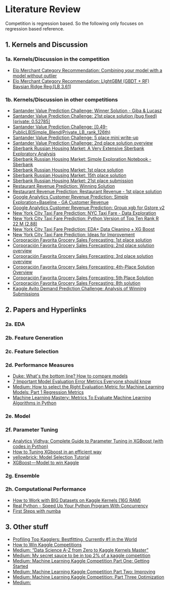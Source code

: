 # Literature Review

Competition is regression based. So the following only focuses on regression based reference.

## 1. Kernels and Discussion

### 1a. Kernels/Discussion in the competition
- [Elo Merchant Category Recommendation: Combining your model with a model without outlier](https://www.kaggle.com/waitingli/combining-your-model-with-a-model-without-outlier)
- [Elo Merchant Category Recommendation: LIghtGBM (GBDT + RF) Baysian Ridge Reg:[LB 3.61]](https://www.kaggle.com/ashishpatel26/lightgbm-gbdt-rf-baysian-ridge-reg-lb-3-61)

### 1b. Kernels/Discussion in other competitions
- [Santander Value Prediction Challenge: Winner Solution - Giba & Lucasz](https://www.kaggle.com/c/santander-value-prediction-challenge/discussion/65272)
- [Santander Value Prediction Challenge: 21st place solution (bug fixed) [private: 0.52785]](https://www.kaggle.com/rsakata/21st-place-solution-bug-fixed-private-0-52785)
- [Santander Value Prediction Challenge: [0.49-PublicLB]Simple_Blend(Private_LB_rank_126th)](https://www.kaggle.com/khahuras/0-49-publiclb-simple-blend-private-lb-rank-126th)
- [Santander Value Prediction Challenge: 5 place mini write-up](https://www.kaggle.com/c/santander-value-prediction-challenge/discussion/63822)
- [Santander Value Prediction Challenge: 2nd place solution overview](https://www.kaggle.com/c/santander-value-prediction-challenge/discussion/63848)
- [Sberbank Russian Housing Market: A Very Extensive Sberbank Exploratory Analysis](https://www.kaggle.com/captcalculator/a-very-extensive-sberbank-exploratory-analysis)
- [Sberbank Russian Housing Market: Simple Exploration Notebook - Sberbank](https://www.kaggle.com/sudalairajkumar/simple-exploration-notebook-sberbank)
- [Sberbank Russian Housing Market: 1st place solution](https://www.kaggle.com/c/sberbank-russian-housing-market/discussion/35684)
- [Sberbank Russian Housing Market: 15th place solution](https://www.kaggle.com/c/sberbank-russian-housing-market/discussion/35700)
- [Sberbank Russian Housing Market: 21st place submission](https://www.kaggle.com/c/sberbank-russian-housing-market/discussion/35570)
- [Restaurant Revenue Prediction: Winning Solution](https://www.kaggle.com/c/restaurant-revenue-prediction/discussion/14066)
- [Restaurant Revenue Prediction: Restaurant Revenue - 1st place solution](https://www.kaggle.com/jquesadar/restaurant-revenue-1st-place-solution)
- [Google Analytics Customer Revenue Prediction: Simple Exploration+Baseline - GA Customer Revenue](https://www.kaggle.com/sudalairajkumar/simple-exploration-baseline-ga-customer-revenue)
- [Google Analytics Customer Revenue Prediction: Group xgb for Gstore v2](https://www.kaggle.com/kailex/group-xgb-for-gstore-v2)
- [New York City Taxi Fare Prediction: NYC Taxi Fare - Data Exploration](https://www.kaggle.com/breemen/nyc-taxi-fare-data-exploration)
- [New York City Taxi Fare Prediction: Python Version of Top Ten Rank R 22 M (2.88)](https://www.kaggle.com/jsylas/python-version-of-top-ten-rank-r-22-m-2-88)
- [New York City Taxi Fare Prediction: EDA+ Data Cleaning + XG Boost](https://www.kaggle.com/sandeepkumar121995/eda-data-cleaning-xg-boost)
- [New York City Taxi Fare Prediction: Ideas for Improvement](https://www.kaggle.com/c/new-york-city-taxi-fare-prediction/discussion/62393)
- [Corporación Favorita Grocery Sales Forecasting: 1st place solution](https://www.kaggle.com/c/favorita-grocery-sales-forecasting/discussion/47582#latest-360306)
- [Corporación Favorita Grocery Sales Forecasting: 2nd place solution overview](https://www.kaggle.com/c/favorita-grocery-sales-forecasting/discussion/47568)
- [Corporación Favorita Grocery Sales Forecasting: 3rd place solution overview](https://www.kaggle.com/c/favorita-grocery-sales-forecasting/discussion/47560#latest-302253)
- [Corporación Favorita Grocery Sales Forecasting: 4th-Place Solution Overview](https://www.kaggle.com/c/favorita-grocery-sales-forecasting/discussion/47529)
- [Corporación Favorita Grocery Sales Forecasting: 5th Place Solution](https://www.kaggle.com/c/favorita-grocery-sales-forecasting/discussion/47556)
- [Corporación Favorita Grocery Sales Forecasting: 8th solution](https://www.kaggle.com/c/favorita-grocery-sales-forecasting/discussion/47564)
- [Kaggle Avito Demand Prediction Challenge: Analysis of Winning Submissions](http://mlexplained.com/2018/08/18/kaggle-avito-demand-prediction-challenge-analysis-of-winning-submissions/)

## 2. Papers and Hyperlinks

### 2a. EDA

### 2b. Feature Generation

### 2c. Feature Selection

### 2d. Performance Measures
- [Duke: What's the bottom line? How to compare models](https://people.duke.edu/~rnau/compare.htm)
- [7 Important Model Evaluation Error Metrics Everyone should know](https://www.analyticsvidhya.com/blog/2016/02/7-important-model-evaluation-error-metrics/)
- [Medium: How to select the Right Evaluation Metric for Machine Learning Models: Part 1 Regression Metrics](https://towardsdatascience.com/how-to-select-the-right-evaluation-metric-for-machine-learning-models-part-1-regrression-metrics-3606e25beae0)
- [Machine Learning Mastery: Metrics To Evaluate Machine Learning Algorithms in Python](https://machinelearningmastery.com/metrics-evaluate-machine-learning-algorithms-python/)

### 2e. Model

### 2f. Parameter Tuning
- [Analytics Vidhya: Complete Guide to Parameter Tuning in XGBoost (with codes in Python)](https://www.analyticsvidhya.com/blog/2016/03/complete-guide-parameter-tuning-xgboost-with-codes-python/)
- [How to Tuning XGboost in an efficient way](https://www.kaggle.com/general/17120)
- [yellowbrick: Model Selection Tutorial](http://www.scikit-yb.org/en/latest/tutorial.html)
- [XGBoost — Model to win Kaggle](https://medium.com/@gautam.karmakar/xgboost-model-to-win-kaggle-e12b35cd1aad)

### 2g. Ensemble

### 2h. Computational Performance
- [How to Work with BIG Datasets on Kaggle Kernels (16G RAM)](https://www.kaggle.com/yuliagm/how-to-work-with-big-datasets-on-16g-ram-dask)
- [Real Python - Speed Up Your Python Program With Concurrency](https://realpython.com/python-concurrency/)
- [First Steps with numba](http://numba.pydata.org/numba-doc/0.12.2/tutorial_firststeps.html)

## 3. Other stuff
- [Profiling Top Kagglers: Bestfitting, Currently #1 in the World](http://blog.kaggle.com/2018/05/07/profiling-top-kagglers-bestfitting-currently-1-in-the-world/)
- [How to Win Kaggle Competitions](https://www.kaggle.com/getting-started/44997)
- [Medium: “Data Science A-Z from Zero to Kaggle Kernels Master”](https://towardsdatascience.com/data-science-from-zero-to-kaggle-kernels-master-f9115eadbb3)
- [Medium: My secret sauce to be in top 2% of a kaggle competition](https://towardsdatascience.com/my-secret-sauce-to-be-in-top-2-of-a-kaggle-competition-57cff0677d3c)
- [Medium: Machine Learning Kaggle Competition Part One: Getting Started](https://towardsdatascience.com/machine-learning-kaggle-competition-part-one-getting-started-32fb9ff47426)
- [Medium: Machine Learning Kaggle Competition Part Two: Improving](https://towardsdatascience.com/machine-learning-kaggle-competition-part-two-improving-e5b4d61ab4b8)
- [Medium: Machine Learning Kaggle Competition: Part Three Optimization](https://towardsdatascience.com/machine-learning-kaggle-competition-part-three-optimization-db04ea415507)
- [Medium:]()
